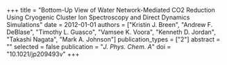 +++
title = "Bottom-Up View of Water Network-Mediated CO2 Reduction Using Cryogenic Cluster Ion Spectroscopy and Direct Dynamics Simulations"
date = 2012-01-01
authors = ["Kristin J. Breen", "Andrew F. DeBlase", "Timothy L. Guasco", "Vamsee K. Voora", "Kenneth D. Jordan", "Takashi Nagata", "Mark A. Johnson"]
publication_types = ["2"]
abstract = ""
selected = false
publication = "*J.  Phys. Chem. A*"
doi = "10.1021/jp209493v"
+++


